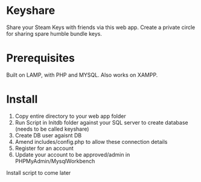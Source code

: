 # Keyshare
Share your Steam Keys with friends via this web app. Create a private circle for sharing spare humble bundle keys.

# Prerequisites 
Built on LAMP, with PHP and MYSQL. Also works on XAMPP.

# Install
1. Copy entire directory to your web app folder
2. Run Script in Initdb folder against your SQL server to create database (needs to be called keyshare)
3. Create DB user agaisnt DB
4. Amend includes/config.php to allow these connection details
5. Register for an account
6. Update your account to be approved/admin in PHPMyAdmin/MysqlWorkbench

Install script to come later
